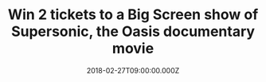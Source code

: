 ---
campaign-uuid: "c-5dbf089f-7d75-42ea-b929-d6f6c120afca"
type: "Preview"
category: "Entertainment"
date: "2018-02-27T09:00:00.000Z"
end-date: "2018-03-05T14:00:00.000Z"
disable-form: false
is_promoted: true
has_entry_page: true
title: "Win 2 tickets to a Big Screen show of Supersonic, the Oasis documentary movie"
competition-description: "<p>Oasis fans! The ultimate Oasis documentary, Supersonic,\
  \ is returning to a cinema near you, and NME and VUE have partnered to offer 5 free\
  \ pairs of tickets to each screening around the country.</p> \r\n<p>Wanna be there\
  \ now? Click here for a chance to win.</p>"
hero-header: "Win 2 tickets to a Big Screen show of Supersonic, the Oasis documentary\
  \ movie"
terms-confirmation: "N/A"
banner-img: "https://assets.expresslyapp.com/asset-beee463d-7a8d-400e-9a2b-8bcf9505f084.jpg"
logo-left-href: "https://www.myvue.com"
logo-left-image: "https://assets.expresslyapp.com/57f95175-7c51-4bda-af3d-55c438e9e5de-thumb.png"
logo-left-title: "Vue"
bg-image-hero: "https://assets.expresslyapp.com/asset-f269a838-e0d6-40d8-97e1-1e0772b898cd.jpg"
bg-image-first: "https://assets.expresslyapp.com/asset-3f76d595-915a-4b0c-a893-98e379e697e0.jpg"
bg-image-second: "https://assets.expresslyapp.com/asset-39bcd330-be0a-4c42-9c87-c7a945a23628.jpg"
bg-image-third: "https://assets.expresslyapp.com/asset-0ba77a4d-42ce-4b93-972f-e63b2bdfd438.jpg"
section1-content: "<p>If you missed the opportunity to see the Oasis documentary Supersonic\
  \ when it hit cinemas 18 months ago, now is your chance: two tickets are on offer\
  \ to see the film NME called “rousing, heart-rending and really f**king funny” on\
  \ its release in September 2016.</p>\r\n<p>World-leading cinema group VUE – who\
  \ manage tons of venues across the UK and Europe – are rescreening the doc, which\
  \ picked up the gong for Best Music Film at the VO5 NME Awards 2017.</p>\r\n<p>It’\
  s gonna be biblical, all over again.</p>"
section2-content: "The film details the history of the band during their formative\
  \ years and their success in the ‘90s, featuring exclusive bonus content of all\
  \ kinds, from off-screen interviews to archive video of concerts."
section3-content: "<p>On Thursday 8th of March at 19:00, 12 VUE cinemas across the\
  \ UK are playing host to the instant-classic: VUE Bolton, Bristol Cribbs, Cheshire\
  \ Oaks, Edinburgh Omni, Gateshead, Hamilton, Islington, Leeds Light, Manchester\
  \ Printworks, Plymouth, Portsmouth and West End.</p>\r\n \r\n<p>Wanna be there now?\
  \ NME is here to help: all Oasis fans need to do is complete the form below to be\
  \ in with a chance to see the Gallagher brothers on the big screen once more.</p>\
  \ \r\n\r\n<p>As you were…</p>"
entry-title: "Win 2 tickets to a Big Screen show of Supersonic, the Oasis documentary\
  \ movie"
entry-content: "<p>Win 2 tickets to see Supersonic, the greatest documentary of the\
  \ Oasis band.</p> <p> Enter the draw by completing the form below before 14:00pm\
  \ on 05/03/2018.</p>"
entry-extension: "nme/supersonic-oasis-movie-prize.html"
has-winner: false
prize-description: "One of 5 pairs of tickets for the March 8th 19:00 screening at\
  \ each of the venues listed below."
special-conditions: "Any travel expenses are not included.\r\nLimited to the following\
  \ venues: VUE Bolton, Bristol Cribbs, Cheshire Oaks, Edinburgh Omni, Gateshead,\
  \ Hamilton, Islington, Leeds Light, Manchester Printworks, Plymouth, Portsmouth\
  \ and West End"
---
